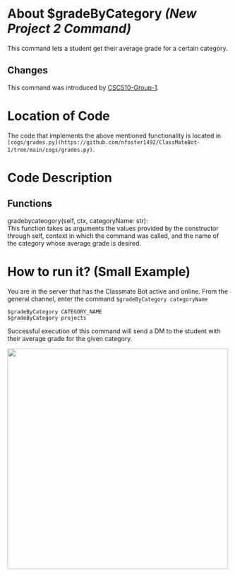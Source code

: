 # About $gradeByCategory _(New Project 2 Command)_
 This command lets a student get their average grade for a certain category.

## Changes

This command was introduced by [CSC510-Group-1](https://github.com/nfoster1492/ClassMateBot-1/).

# Location of Code
The code that implements the above mentioned functionality is located in `[cogs/grades.py](https://github.com/nfoster1492/ClassMateBot-1/tree/main/cogs/grades.py)`.

# Code Description
## Functions
gradebycateogory(self, ctx, categoryName: str): <br>
This function takes as arguments the values provided by the constructor through self, context in which the command was called, and the name of the category whose average grade is desired.

# How to run it? (Small Example)
You are in the server that has the Classmate Bot active and online. From the general channel, enter the command `$gradeByCategory categoryName`

```
$gradeByCategory CATEGORY_NAME
$gradeByCategory projects
```
Successful execution of this command will send a DM to the student with their average grade for the given category.

<img src="https://github.com/nfoster1492/ClassMateBot-1/blob/1453b81e4ad9fdc99b744fb35c859f2b0829e8b9/data/proj2media/gradebycategoryHelp.png" width="500">
